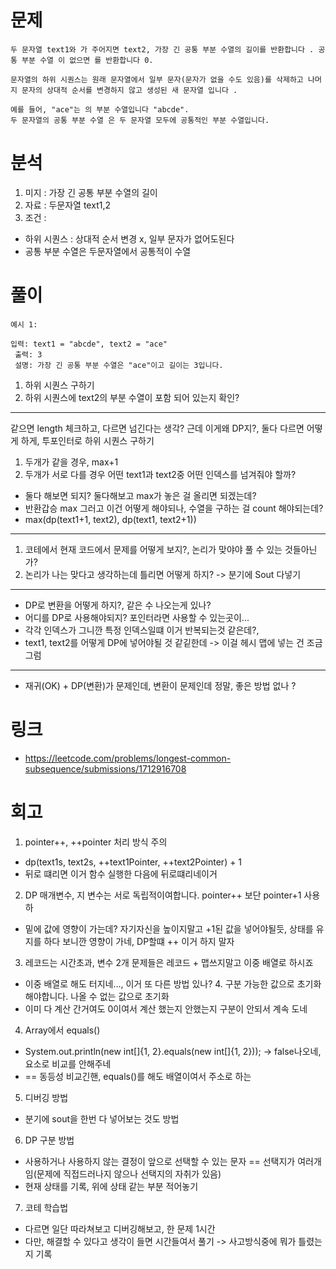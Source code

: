 # 문제

~~~text
두 문자열 text1와 가 주어지면 text2, 가장 긴 공통 부분 수열의 길이를 반환합니다 . 공통 부분 수열 이 없으면 를 반환합니다 0.

문자열의 하위 시퀀스는 원래 문자열에서 일부 문자(문자가 없을 수도 있음)를 삭제하고 나머지 문자의 상대적 순서를 변경하지 않고 생성된 새 문자열 입니다 .

예를 들어, "ace"는 의 부분 수열입니다 "abcde".
두 문자열의 공통 부분 수열 은 두 문자열 모두에 공통적인 부분 수열입니다.
~~~

# 분석

1. 미지 : 가장 긴 공통 부분 수열의 길이
2. 자료 : 두문자열 text1,2
3. 조건 :

- 하위 시퀀스 : 상대적 순서 변경 x, 일부 문자가 없어도된다
- 공통 부분 수열은 두문자열에서 공통적이 수열

# 풀이

~~~text
예시 1:

입력: text1 = "abcde", text2 = "ace" 
 출력: 3  
 설명: 가장 긴 공통 부분 수열은 "ace"이고 길이는 3입니다.
~~~

1. 하위 시퀀스 구하기
2. 하위 시퀀스에 text2의 부분 수열이 포함 되어 있는지 확인?

-------------------
같으면 length 체크하고, 다르면 넘긴다는 생각?
근데 이게왜 DP지?, 둘다 다르면 어떻게 하게, 투포인터로 하위 시퀀스 구하기

1. 두개가 같을 경우, max+1
2. 두개가 서로 다를 경우 어떤 text1과 text2중 어떤 인덱스를 넘겨줘야 할까?

- 둘다 해보면 되지? 둘다해보고 max가 놓은 걸 올리면 되겠는데?
- 반환갑승 max 그러고 이건 어떻게 해야되나, 수열을 구하는 걸 count 해야되는데?
- max(dp(text1+1, text2), dp(text1, text2+1))

------------

1. 코테에서 현재 코드에서 문제를 어떻게 보지?, 논리가 맞야야 풀 수 있는 것들아닌가?
2. 논리가 나는 맞다고 생각하는데 틀리면 어떻게 하지? -> 분기에 Sout 다넣기

------------

- DP로 변환을 어떻게 하지?, 같은 수 나오는게 있나?
- 어디를 DP로 사용해야되지? 포인터라면 사용할 수 있는곳이...
- 각각 인덱스가 그니깐 특정 인덱스일떄 이거 반복되는것 같은데?,
- text1, text2를 어떻게 DP에 넣어야될 것 같깉한데 -> 이걸 헤시 맵에 넣는 건 조금 그럼

--------------

- 재귀(OK) + DP(변환)가 문제인데, 변환이 문제인데 정말, 좋은 방법 없나 ?

# 링크

- https://leetcode.com/problems/longest-common-subsequence/submissions/1712916708

# 회고

1. pointer++, ++pointer 처리 방식 주의

- dp(text1s, text2s, ++text1Pointer, ++text2Pointer) + 1
- 뒤로 떄리면 이거 함수 실행한 다음에 뒤로떄리네이거

2. DP 매개변수, 지 변수는 서로 독립적이여합니다. pointer++ 보단 pointer+1 사용하
- 밑에 값에 영향이 가는데? 자기자신을 높이지말고 +1된 값을 넣어야될듯, 상태를 유지를 하다 보니깐 영향이 가네, DP할떄 ++ 이거 하지 말자

3. 레코드는 시간초과, 변수 2개 문제들은 레코드 + 맵쓰지말고 이중 배열로 하시죠
- 이중 배열로 해도 터지네..., 이거 또 다른 방법 있나? 
  4. 구분 가능한 값으로 초기화 해야합니다. 나올 수 없는 값으로 초기화
-  이미 다 계산 간거여도 0이여서 계산 했는지 안했는지 구분이 안되서 계속 도네

4. Array에서 equals() 
- System.out.println(new int[]{1, 2}.equals(new int[]{1, 2})); -> false나오네, 요소로 비교를 안해주네 
- == 동등성 비교긴핸, equals()를 해도 배열이여서 주소로 하는 

5. 디버깅 방법

- 분기에 sout을 한번 다 넣어보는 것도 방법

6. DP 구분 방법

- 사용하거나 사용하지 않는 결정이 앞으로 선택할 수 있는 문자 == 선택지가 여러개임(문제에 직접드러나지 않으나 선택지의 자취가 있음)
- 현재 상태를 기록, 위에 상태 같는 부분 적어놓기 

7. 코테 학습법

- 다르면 일단 따라쳐보고 디버깅해보고, 한 문제 1시간
- 다만, 해결할 수 있다고 생각이 들면 시간들여서 풀기 -> 사고방식중에 뭐가 틀렸는지 기록 